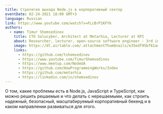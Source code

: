 ```yaml
---
title: Стратегия выхода Node.js в корпоративный сектор
eventDate: 02-24-2021 18:00 GMT+3
language: Russian
link: https://www.youtube.com/watch?v=FLcBrP1KFYk
authors:
  - name: Timur Shemsedinov
    title: CTO Salucyber, Architect at Metarhia, Lecturer at KPI
    about: Researcher, lecturer, open-source software engineer - 3rd in github rating in Ukraine. NodeUA, Metarhia and How programming works community organizer (more than 20K engineers), speaker at ~40 TI conferences, have more then 200 video lectures on youtube and ~19K subscribers. 26 years in IT, expert in building distributed corporate applications, private cloud, systems architecture, Node.js, JavaScript, cybernetics, production automation, telemetry, network protocols.
    image: https://dl.airtable.com/.attachmentThumbnails/e35edf95bf61ad4fb1e0a08ea8b7d04c/b599e1d8
    links:
      - https://github.com/tshemsedinov
      - https://www.youtube.com/TimurShemsedinov
      - https://www.meetup.com/NodeUA
      - https://github.com/HowProgrammingWorks/Index
      - https://github.com/metarhia
      - https://linkedin.com/in/shemsedinov
---
```


О том, какие проблемы есть в Node.js, JavaScript и TypeScript, как можно решить решаемые и что делать с нерешаемыми, как строить надежный, безопасный, масштабируемый корпоративный бекенд и в каком направлении развиваться для этого.
